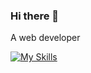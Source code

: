 ### Hi there 👋

A web developer

[![My Skills](https://skillicons.dev/icons?i=js,html,css,bootstrap,php,react,wordpress)](https://skillicons.dev)
<!--
**StevenRkt/StevenRkt** is a ✨ _special_ ✨ repository because its `README.md` (this file) appears on your GitHub profile.

Here are some ideas to get you started:

- 🔭 I’m currently working on ...
- 🌱 I’m currently learning ...
- 👯 I’m looking to collaborate on ...
- 🤔 I’m looking for help with ...
- 💬 Ask me about ...
- 📫 How to reach me: ...
- 😄 Pronouns: ...
- ⚡ Fun fact: ...
-->
